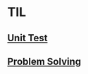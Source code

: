 # TIL

## [Unit Test](https://github.com/devMuscle/TIL/tree/main/unit-testing)

## [Problem Solving](https://github.com/devMuscle/TIL/tree/main/problem-solving)

